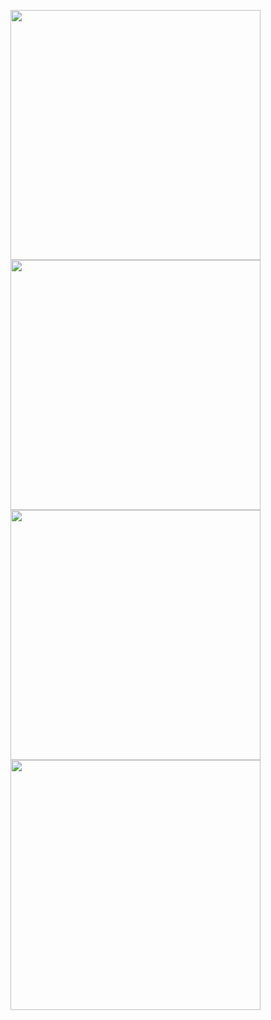 <p>
  <img src="https://github.com/user-attachments/assets/f9feb2fb-f5c0-4982-9135-ec4a1d306d58"height=400weidth=180 >
  <img src="https://github.com/user-attachments/assets/20224e5a-73a2-4c05-86b7-1da9728e4964"height=400weidth=180 >
  <img src="https://github.com/user-attachments/assets/8dd5fc9f-a668-404c-9667-826fa60fc1a7"height=400weidth=180 >
  <img src="https://github.com/user-attachments/assets/c37aec41-1b22-4631-84b8-488c4d586e44"height=400weidth=180 >
</p>
